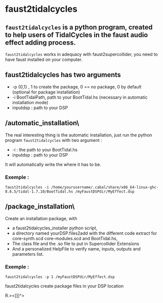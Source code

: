 # faust2tidalcycles
## `faust2tidalcycles` is a python program, created to help users of TidalCycles in the faust audio effect adding process.

`faust2tidalcycles` works in adequacy with faust2supercollider,
you need to have faust installed on your computer.

## faust2tidalcycles has two arguments

* -p {0,1} , 1 to create the package, 0 == no package, 0 by default (optional for package installation)
* -i BootTidalPath, path to your BootTidal.hs (necessary in automatic installation mode)
* inputdsp : path to your DSP

## /automatic_installation\

The real interesting thing is the automatic installation, 
just run the python program `faust2tidalcycles` with two argument :

* -i : the path to your BootTidal.hs
* inputdsp : path to your DSP

It will automatically write the where it has to be. 

### Exemple : 
```faust2tidalcycles -i /home/yourusername/.cabal/share/x86_64-linux-ghc-8.6.5/tidal-1.7.10/BootTidal.hs /myFaustDSPdir/MyEffect.dsp```

## /package_installation\

Create an installation package, with 
* a faust2tidalcycles_installer python script, 
* a directory named yourDSP.files2add with the different code extract for core-synth.scd core-modules.scd and BootTidal.hs, 
* The class file and the .so file to put in Supercollider Extensions  
* And a personalized HelpFile to verify name, inputs, outputs and parameters list. 

### Exemple : 
```faust2tidalcycles -p 1 /myFaustDSPdir/MyEffect.dsp```

faust2tidalcycles create package files in your DSP location

R.><]]]^>

